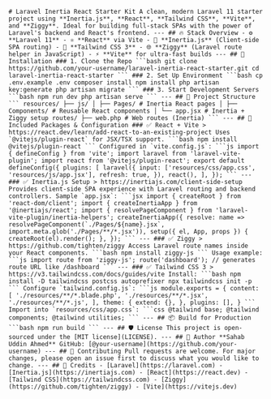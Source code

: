 <pre><code># Laravel Inertia React Starter Kit A clean, modern Laravel 11 starter project using **Inertia.js**, **React**, **Tailwind CSS**, **Vite**, and **Ziggy**. Ideal for building full-stack SPAs with the power of Laravel's backend and React's frontend. --- ## 🔥 Stack Overview - ⚙️ **Laravel 11** - ⚛️ **React** via Vite - 🔗 **Inertia.js** (Client-side SPA routing) - 🎨 **Tailwind CSS 3** - 🌐 **Ziggy** (Laravel route helper in JavaScript) - ⚡ **Vite** for ultra-fast builds --- ## 🚀 Installation ### 1. Clone the Repo ```bash git clone https://github.com/your-username/laravel-inertia-react-starter.git cd laravel-inertia-react-starter ``` ### 2. Set Up Environment ```bash cp .env.example .env composer install npm install php artisan key:generate php artisan migrate ``` ### 3. Start Development Servers ```bash npm run dev php artisan serve ``` --- ## 🧱 Project Structure ``` resources/ ├── js/ │ ├── Pages/ # Inertia React pages │ ├── Components/ # Reusable React components │ └── app.jsx # Inertia + Ziggy setup routes/ ├── web.php # Web routes (Inertia) ``` --- ## 🧩 Included Packages & Configuration ### ✅ React + Vite > https://react.dev/learn/add-react-to-an-existing-project Uses `@vitejs/plugin-react` for JSX/TSX support. ```bash npm install @vitejs/plugin-react ``` Configured in `vite.config.js`: ```js import { defineConfig } from 'vite'; import laravel from 'laravel-vite-plugin'; import react from '@vitejs/plugin-react'; export default defineConfig({ plugins: [ laravel({ input: ['resources/css/app.css', 'resources/js/app.jsx'], refresh: true, }), react(), ], }); ``` --- ### ✅ Inertia.js Setup > https://inertiajs.com/client-side-setup Provides client-side SPA experience with Laravel routing and backend controllers. Sample `app.jsx`: ```jsx import { createRoot } from 'react-dom/client'; import { createInertiaApp } from '@inertiajs/react'; import { resolvePageComponent } from 'laravel-vite-plugin/inertia-helpers'; createInertiaApp({ resolve: name => resolvePageComponent(`./Pages/${name}.jsx`, import.meta.glob('./Pages/**/*.jsx')), setup({ el, App, props }) { createRoot(el).render(<App {...props} />); }, }); ``` --- ### ✅ Ziggy > https://github.com/tighten/ziggy Access Laravel route names inside your React components. ```bash npm install ziggy-js ``` Usage example: ```js import route from 'ziggy-js'; route('dashboard'); // generates route URL like /dashboard ``` --- ### ✅ Tailwind CSS 3 > https://v3.tailwindcss.com/docs/guides/vite Install: ```bash npm install -D tailwindcss postcss autoprefixer npx tailwindcss init -p ``` Configure `tailwind.config.js`: ```js module.exports = { content: [ './resources/**/*.blade.php', './resources/**/*.jsx', './resources/**/*.js', ], theme: { extend: {}, }, plugins: [], } ``` Import into `resources/css/app.css`: ```css @tailwind base; @tailwind components; @tailwind utilities; ``` --- ## 📦 Build for Production ```bash npm run build ``` --- ## 🛡 License This project is open-sourced under the [MIT license](LICENSE). --- ## 👤 Author **Sahab Uddin Ahmed** GitHub: [@your-username](https://github.com/your-username) --- ## 🌟 Contributing Pull requests are welcome. For major changes, please open an issue first to discuss what you would like to change. --- ## 📌 Credits - [Laravel](https://laravel.com) - [Inertia.js](https://inertiajs.com) - [React](https://react.dev) - [Tailwind CSS](https://tailwindcss.com) - [Ziggy](https://github.com/tighten/ziggy) - [Vite](https://vitejs.dev) </code></pre>